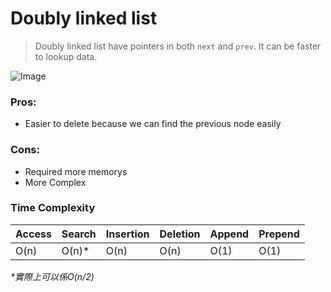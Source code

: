 # Doubly linked list
> Doubly linked list have pointers in both `next` and `prev`. It can be faster to lookup data.
> 
![Image](https://camo.githubusercontent.com/3b6b800482771be35813d65625d556f6225d2a3d694104e74e94e3511420288f/68747470733a2f2f75706c6f61642e77696b696d656469612e6f72672f77696b6970656469612f636f6d6d6f6e732f352f35652f446f75626c792d6c696e6b65642d6c6973742e737667)

### Pros:
* Easier to delete because we can find the previous node easily

### Cons:
* Required more memorys
* More Complex


### Time Complexity

| Access | Search | Insertion | Deletion | Append | Prepend |
|--------|--------|-----------|----------|--------|---------|
| O(n)   | O(n)*  | O(n)      | O(n)     | O(1)   | O(1)    |

<i>*實際上可以係O(n/2)</i>
